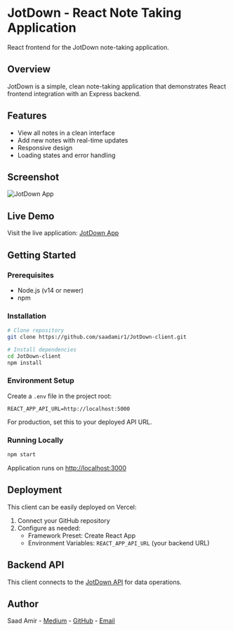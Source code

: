 # JotDown - React Note Taking Application

React frontend for the JotDown note-taking application.

## Overview

JotDown is a simple, clean note-taking application that demonstrates React frontend integration with an Express backend.

## Features

- View all notes in a clean interface
- Add new notes with real-time updates
- Responsive design
- Loading states and error handling

## Screenshot

![JotDown App](https://via.placeholder.com/800x450?text=JotDown+App+Screenshot)

## Live Demo

Visit the live application: [JotDown App](https://jot-down-client.vercel.app)

## Getting Started

### Prerequisites

- Node.js (v14 or newer)
- npm

### Installation

```bash
# Clone repository
git clone https://github.com/saadamir1/JotDown-client.git

# Install dependencies
cd JotDown-client
npm install
```

### Environment Setup

Create a `.env` file in the project root:

```
REACT_APP_API_URL=http://localhost:5000
```

For production, set this to your deployed API URL.

### Running Locally

```bash
npm start
```

Application runs on [http://localhost:3000](http://localhost:3000)

## Deployment

This client can be easily deployed on Vercel:

1. Connect your GitHub repository
2. Configure as needed:
   - Framework Preset: Create React App
   - Environment Variables: `REACT_APP_API_URL` (your backend URL)

## Backend API

This client connects to the [JotDown API](https://github.com/saadamir1/JotDown-api) for data operations.

## Author

Saad Amir - [Medium](https://medium.com/@saadamir1) - [GitHub](https://github.com/saadamir1) - [Email](mailto:saadamir070@gmail.com)
